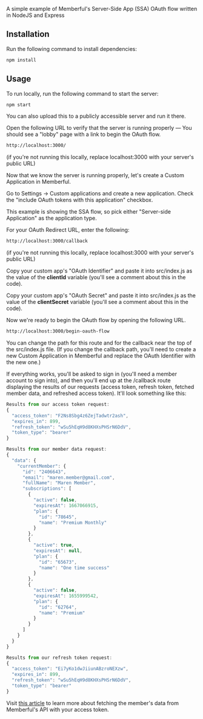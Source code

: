 A simple example of Memberful's Server-Side App (SSA) OAuth flow written in NodeJS and Express

## Installation

Run the following command to install dependencies:

```bash
npm install
```

## Usage

To run locally, run the following command to start the server:

```bash
npm start
```

You can also upload this to a publicly accessible server and run it there.

Open the following URL to verify that the server is running properly — You should see a "lobby" page with a link to begin the OAuth flow.

```bash
http://localhost:3000/
```

(if you're not running this locally, replace localhost:3000 with your server's public URL)

Now that we know the server is running properly, let's create a Custom Application in Memberful.

Go to Settings → Custom applications and create a new application. Check the "include OAuth tokens with this application" checkbox.

This example is showing the SSA flow, so pick either "Server-side Application" as the application type.

For your OAuth Redirect URL, enter the following:

```bash
http://localhost:3000/callback
```

(if you're not running this locally, replace localhost:3000 with your server's public URL)

Copy your custom app's "OAuth Identifier" and paste it into src/index.js as the value of the **clientId** variable (you'll see a comment about this in the code).

Copy your custom app's "OAuth Secret" and paste it into src/index.js as the value of the **clientSecret** variable (you'll see a comment about this in the code).

Now we're ready to begin the OAuth flow by opening the following URL.

```bash
http://localhost:3000/begin-oauth-flow
```

You can change the path for this route and for the callback near the top of the src/index.js file. (If you change the callback path, you'll need to create a new Custom Application in Memberful and replace the OAuth Identifier with the new one.)

If everything works, you'll be asked to sign in (you'll need a member account to sign into), and then you'll end up at the /callback route displaying the results of our requests (access token, refresh token, fetched member data, and refreshed access token). It'll look something like this:

```javascript
Results from our access token request:
{
  "access_token": "F2Ns8Sbg4z6ZejTadwtr2ash",
  "expires_in": 899,
  "refresh_token": "wSu5hEqH9d8KHXsPHSrN6DdV",
  "token_type": "bearer"
}

Results from our member data request:
{
  "data": {
    "currentMember": {
      "id": "2406643",
      "email": "maren.member@gmail.com",
      "fullName": "Maren Member",
      "subscriptions": [
        {
          "active": false,
          "expiresAt": 1667066915,
          "plan": {
            "id": "78645",
            "name": "Premium Monthly"
          }
        },
        {
          "active": true,
          "expiresAt": null,
          "plan": {
            "id": "65673",
            "name": "One time success"
          }
        },
        {
          "active": false,
          "expiresAt": 1655999542,
          "plan": {
            "id": "62764",
            "name": "Premium"
          }
        }
      ]
    }
  }
}

Results from our refresh token request:
{
  "access_token": "Ei7yKo1dwJiiunABzroNEXzw",
  "expires_in": 899,
  "refresh_token": "wSu5hEqH9d8KHXsPHSrN6DdV",
  "token_type": "bearer"
}
```

Visit [this article](https://memberful.com/help/custom-development-and-api/sign-in-for-apps-via-oauth/#requesting-member-data) to learn more about fetching the member's data from Memberful's API with your access token.
